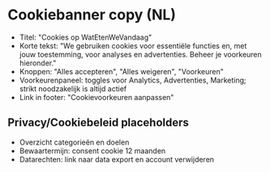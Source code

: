 # Cookiebanner copy (NL)

- Titel: "Cookies op WatEtenWeVandaag"
- Korte tekst: "We gebruiken cookies voor essentiële functies en, met jouw toestemming, voor analyses en advertenties. Beheer je voorkeuren hieronder."
- Knoppen: "Alles accepteren", "Alles weigeren", "Voorkeuren"
- Voorkeurenpaneel: toggles voor Analytics, Advertenties, Marketing; strikt noodzakelijk is altijd actief
- Link in footer: "Cookievoorkeuren aanpassen"

## Privacy/Cookiebeleid placeholders
- Overzicht categorieën en doelen
- Bewaartermijn: consent cookie 12 maanden
- Datarechten: link naar data export en account verwijderen